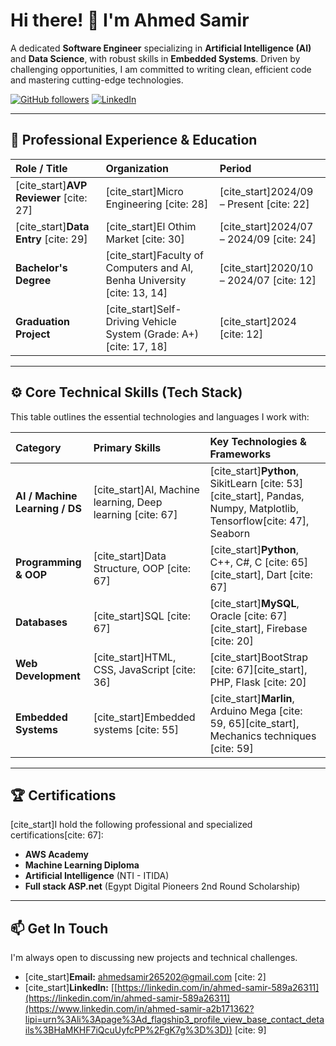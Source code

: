 # Hi there! 👋 I'm Ahmed Samir

A dedicated **Software Engineer** specializing in **Artificial Intelligence (AI)** and **Data Science**, with robust skills in **Embedded Systems**. Driven by challenging opportunities, I am committed to writing clean, efficient code and mastering cutting-edge technologies.

[![GitHub followers](https://img.shields.io/github/followers/Ahmed8042?style=social)](https://github.com/Ahmed8042)
[![LinkedIn]([https://img.shields.io/badge/LinkedIn-Profile-blue?style=flat-square&logo=linkedin)]([https://linkedin.com/in/ahmed-samir-a2b171362])

---

## 💼 Professional Experience & Education

| Role / Title | Organization | Period |
| :--- | :--- | :--- |
| [cite_start]**AVP Reviewer** [cite: 27] | [cite_start]Micro Engineering [cite: 28] | [cite_start]2024/09 – Present [cite: 22] |
| [cite_start]**Data Entry** [cite: 29] | [cite_start]El Othim Market [cite: 30] | [cite_start]2024/07 – 2024/09 [cite: 24] |
| **Bachelor's Degree** | [cite_start]Faculty of Computers and AI, Benha University [cite: 13, 14] | [cite_start]2020/10 – 2024/07 [cite: 12] |
| **Graduation Project** | [cite_start]Self-Driving Vehicle System (Grade: A+) [cite: 17, 18] | [cite_start]2024 [cite: 12] |

---

## ⚙️ Core Technical Skills (Tech Stack)

This table outlines the essential technologies and languages I work with:

| Category | Primary Skills | Key Technologies & Frameworks |
| :--- | :--- | :--- |
| **AI / Machine Learning / DS** | [cite_start]AI, Machine learning, Deep learning [cite: 67] | [cite_start]**Python**, SikitLearn [cite: 53][cite_start], Pandas, Numpy, Matplotlib, Tensorflow[cite: 47], Seaborn |
| **Programming & OOP** | [cite_start]Data Structure, OOP [cite: 67] | [cite_start]**Python**, C++, C#, C [cite: 65][cite_start], Dart [cite: 67] |
| **Databases** | [cite_start]SQL [cite: 67] | [cite_start]**MySQL**, Oracle [cite: 67][cite_start], Firebase [cite: 20] |
| **Web Development** | [cite_start]HTML, CSS, JavaScript [cite: 36] | [cite_start]BootStrap [cite: 67][cite_start], PHP, Flask [cite: 20] |
| **Embedded Systems** | [cite_start]Embedded systems [cite: 55] | [cite_start]**Marlin**, Arduino Mega [cite: 59, 65][cite_start], Mechanics techniques [cite: 59] |

---

## 🏆 Certifications

[cite_start]I hold the following professional and specialized certifications[cite: 67]:

* **AWS Academy**
* **Machine Learning Diploma**
* **Artificial Intelligence** (NTI - ITIDA)
* **Full stack ASP.net** (Egypt Digital Pioneers 2nd Round Scholarship)

---

## 📫 Get In Touch

I'm always open to discussing new projects and technical challenges.

* [cite_start]**Email:** ahmedsamir265202@gmail.com [cite: 2]
* [cite_start]**LinkedIn:** [[https://linkedin.com/in/ahmed-samir-589a26311](https://linkedin.com/in/ahmed-samir-589a26311](https://www.linkedin.com/in/ahmed-samir-a2b171362?lipi=urn%3Ali%3Apage%3Ad_flagship3_profile_view_base_contact_details%3BHaMKHF7iQcuUyfcPP%2FgK7g%3D%3D)) [cite: 9]

